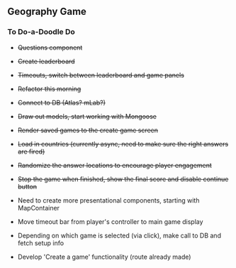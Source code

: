 ## Geography Game

### To Do-a-Doodle Do

- ~~Questions component~~
- ~~Create leaderboard~~
- ~~Timeouts, switch between leaderboard and game panels~~
- ~~Refactor this morning~~
- ~~Connect to DB (Atlas? mLab?)~~
- ~~Draw out models, start working with Mongoose~~
- ~~Render saved games to the create game screen~~
- ~~Load in countries (currently async, need to make sure the right answers are fired)~~
- ~~Randomize the answer locations to encourage player engagement~~
- ~~Stop the game when finished, show the final score and disable continue button~~

- Need to create more presentational components, starting with MapContainer
- Move timeout bar from player's controller to main game display
- Depending on which game is selected (via click), make call to DB and fetch setup info
- Develop 'Create a game' functionality (route already made)

